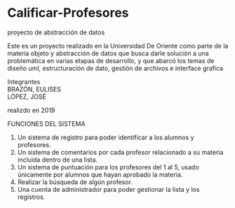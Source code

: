 # Calificar-Profesores
proyecto de abstracción de datos

Este es un proyecto realizado en la Universidad De Oriente como parte de la materia objeto y abstracción de datos 
que busca darle solución a una problemática en varias etapas de desarrollo, y que abarcó los temas de 
diseño uml, estructuración de dato, gestión de archivos e interface grafica

Integrantes<br />
BRAZÓN, EULISES<br />
LÓPEZ, JOSÉ<br />

realizdo en 2019

FUNCIONES DEL SISTEMA
1) Un sistema de registro para poder identificar a los alumnos y profesores.
2) Un sistema de comentarios por cada profesor relacionado a su materia incluida dentro de una lista.
3) Un sistema de puntuación para los profesores del 1 al 5, usado únicamente por alumnos que hayan aprobado la materia.
4) Realizar la búsqueda de algún profesor.
5) Una cuenta de administrador para poder gestionar la lista y los registros.
